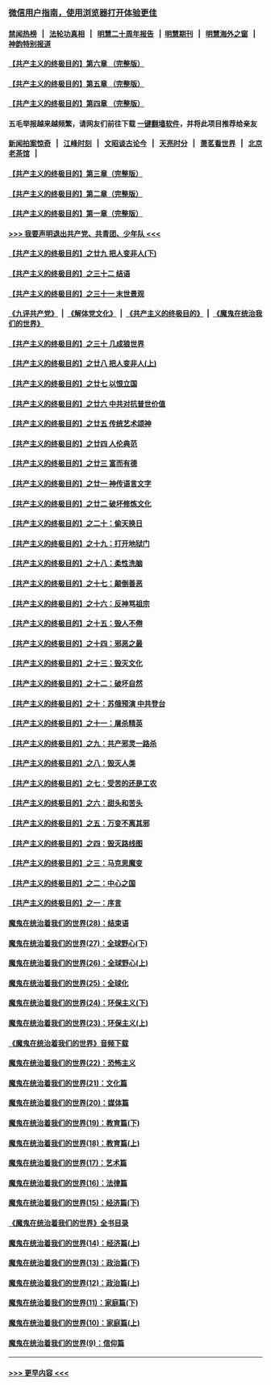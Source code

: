 ### [微信用户指南，使用浏览器打开体验更佳](https://github.com/gfw-breaker/banned-news1/blob/master/indexes/wechat-guide.md?t=0)
#### [禁闻热榜](热点新闻.md?t=0)  &nbsp;&nbsp;|&nbsp;&nbsp; [法轮功真相](https://github.com/gfw-breaker/truth/blob/master/README.md?t=0) &nbsp;&nbsp;|&nbsp;&nbsp; [明慧二十周年报告](https://github.com/gfw-breaker/mh-reports/blob/master/README.md?t=0) &nbsp;&nbsp;|&nbsp;&nbsp;[明慧期刊](https://github.com/gfw-breaker/mh-qikan) &nbsp;&nbsp;|&nbsp;&nbsp; [明慧海外之窗](https://github.com/gfw-breaker/mh-news/blob/master/README.md?t=0) &nbsp;&nbsp;|&nbsp;&nbsp; [神韵特别报道](https://github.com/gfw-breaker/mh-news/blob/master/shenyun.md?t=0)
#### [【共产主义的终极目的】第六章 （完整版）](../pages/nsc422/n11428913.md?t=02041444) 
#### [【共产主义的终极目的】第五章 （完整版）](../pages/nsc422/n11428912.md?t=02041444) 
#### [【共产主义的终极目的】第四章 （完整版）](../pages/nsc422/n11428907.md?t=02041444) 
#### 五毛举报越来越频繁，请网友们前往下载 [一键翻墙软件](https://github.com/gfw-breaker/ssr-accounts)，并将此项目推荐给亲友
#### [新闻拍案惊奇](https://github.com/gfw-breaker/banned-news1/blob/master/pages/link4.md) &nbsp;&nbsp;|&nbsp;&nbsp; [江峰时刻](https://github.com/gfw-breaker/banned-news1/blob/master/pages/link4.md) &nbsp;&nbsp;|&nbsp;&nbsp; [文昭谈古论今](https://github.com/gfw-breaker/banned-news1/blob/master/pages/link4.md) &nbsp;&nbsp;|&nbsp;&nbsp; [天亮时分](https://github.com/gfw-breaker/banned-news1/blob/master/pages/link4.md) &nbsp;&nbsp;|&nbsp;&nbsp; [萧茗看世界](https://github.com/gfw-breaker/banned-news1/blob/master/pages/link4.md) &nbsp;&nbsp;|&nbsp;&nbsp; [北京老茶馆](https://github.com/gfw-breaker/banned-news1/blob/master/pages/link4.md) &nbsp;&nbsp;|&nbsp;&nbsp; 
#### [【共产主义的终极目的】第三章（完整版）](../pages/nsc422/n11428848.md?t=02041444) 
#### [【共产主义的终极目的】第二章（完整版）](../pages/nsc422/n11428831.md?t=02041444) 
#### [【共产主义的终极目的】第一章（完整版）](../pages/nsc422/n11417651.md?t=02041444) 
#### [>>> 我要声明退出共产党、共青团、少年队 <<<](https://github.com/begood0513/goodnews/blob/master/quit/letter.md) 
#### [【共产主义的终极目的】之廿九 把人变非人(下)](../pages/nsc422/n11344140.md?t=02041444) 
#### [【共产主义的终极目的】之三十二 结语](../pages/nsc422/n11360535.md?t=02041444) 
#### [【共产主义的终极目的】之三十一 末世景观](../pages/nsc422/n11351129.md?t=02041444) 
#### [《九评共产党》](https://github.com/begood0513/9ping.md/blob/master/README.md) &nbsp;|&nbsp; [《解体党文化》](../../../../jtdwh.md/blob/master/README.md)  &nbsp;|&nbsp; [《共产主义的终极目的》](../../../../gczydzjmd.md/blob/master/README.md) &nbsp;|&nbsp; [《魔鬼在统治我们的世界》](../../../../mgztzwmdsj.md/blob/master/README.md) 
#### [【共产主义的终极目的】之三十 几成狼世界](../pages/nsc422/n11348280.md?t=02041444) 
#### [【共产主义的终极目的】之廿八 把人变非人(上)](../pages/nsc422/n11340492.md?t=02041444) 
#### [【共产主义的终极目的】之廿七 以恨立国](../pages/nsc422/n11336944.md?t=02041444) 
#### [【共产主义的终极目的】之廿六 中共对抗普世价值](../pages/nsc422/n11324785.md?t=02041444) 
#### [【共产主义的终极目的】之廿五 传统艺术颂神](../pages/nsc422/n11296396.md?t=02041444) 
#### [【共产主义的终极目的】之廿四 人伦典范](../pages/nsc422/n11296397.md?t=02041444) 
#### [【共产主义的终极目的】之廿三 富而有德](../pages/nsc422/n11283598.md?t=02041444) 
#### [【共产主义的终极目的】之廿一 神传语言文字](../pages/nsc422/n11263265.md?t=02041444) 
#### [【共产主义的终极目的】之廿二 破坏修炼文化](../pages/nsc422/n11245728.md?t=02041444) 
#### [【共产主义的终极目的】之二十：偷天换日](../pages/nsc422/n11238846.md?t=02041444) 
#### [【共产主义的终极目的】之十九：打开地狱门](../pages/nsc422/n11206376.md?t=02041444) 
#### [【共产主义的终极目的】之十八：柔性洗脑](../pages/nsc422/n11199994.md?t=02041444) 
#### [【共产主义的终极目的】之十七：颠倒善恶](../pages/nsc422/n11179782.md?t=02041444) 
#### [【共产主义的终极目的】之十六：反神骂祖宗](../pages/nsc422/n11166798.md?t=02041444) 
#### [【共产主义的终极目的】之十五：毁人不倦](../pages/nsc422/n11166792.md?t=02041444) 
#### [【共产主义的终极目的】之十四：邪恶之最](../pages/nsc422/n11150249.md?t=02041444) 
#### [【共产主义的终极目的】之十三：毁灭文化](../pages/nsc422/n11135227.md?t=02041444) 
#### [【共产主义的终极目的】之十二：破坏自然](../pages/nsc422/n11135214.md?t=02041444) 
#### [【共产主义的终极目的】之十：苏俄预演 中共登台](../pages/nsc422/n11118424.md?t=02041444) 
#### [【共产主义的终极目的】之十一：屠杀精英](../pages/nsc422/n11118442.md?t=02041444) 
#### [【共产主义的终极目的】之九：共产邪灵一路杀](../pages/nsc422/n11114139.md?t=02041444) 
#### [【共产主义的终极目的】之八：毁灭人类](../pages/nsc422/n11108503.md?t=02041444) 
#### [【共产主义的终极目的】之七：受苦的还是工农](../pages/nsc422/n11101809.md?t=02041444) 
#### [【共产主义的终极目的】之六：甜头和苦头](../pages/nsc422/n11096971.md?t=02041444) 
#### [【共产主义的终极目的】之五：万变不离其邪](../pages/nsc422/n11091285.md?t=02041444) 
#### [【共产主义的终极目的】之四：毁灭路线图](../pages/nsc422/n11086284.md?t=02041444) 
#### [【共产主义的终极目的】之三：马克思魔变](../pages/nsc422/n11061941.md?t=02041444) 
#### [【共产主义的终极目的】之二：中心之国](../pages/nsc422/n11047728.md?t=02041444) 
#### [【共产主义的终极目的】之一：序言](../pages/nsc422/n11086077.md?t=02041444) 
#### [魔鬼在统治着我们的世界(28)：结束语](../pages/nsc422/n10936246.md?t=02041444) 
#### [魔鬼在统治着我们的世界(27)：全球野心(下)](../pages/nsc422/n10928319.md?t=02041444) 
#### [魔鬼在统治着我们的世界(26)：全球野心(上)](../pages/nsc422/n10900318.md?t=02041444) 
#### [魔鬼在统治着我们的世界(25)：全球化](../pages/nsc422/n10788205.md?t=02041444) 
#### [魔鬼在统治着我们的世界(24)：环保主义(下)](../pages/nsc422/n10695307.md?t=02041444) 
#### [魔鬼在统治着我们的世界(23)：环保主义(上)](../pages/nsc422/n10688613.md?t=02041444) 
#### [《魔鬼在统治着我们的世界》音频下载](../pages/nsc422/n10635553.md?t=02041444) 
#### [魔鬼在统治着我们的世界(22)：恐怖主义](../pages/nsc422/n10614727.md?t=02041444) 
#### [魔鬼在统治着我们的世界(21)：文化篇](../pages/nsc422/n10597706.md?t=02041444) 
#### [魔鬼在统治着我们的世界(20)：媒体篇](../pages/nsc422/n10586579.md?t=02041444) 
#### [魔鬼在统治着我们的世界(19)：教育篇(下)](../pages/nsc422/n10564808.md?t=02041444) 
#### [魔鬼在统治着我们的世界(18)：教育篇(上)](../pages/nsc422/n10526970.md?t=02041444) 
#### [魔鬼在统治着我们的世界(17)：艺术篇](../pages/nsc422/n10499093.md?t=02041444) 
#### [魔鬼在统治着我们的世界(16)：法律篇](../pages/nsc422/n10485969.md?t=02041444) 
#### [魔鬼在统治着我们的世界(15)：经济篇(下)](../pages/nsc422/n10469975.md?t=02041444) 
#### [《魔鬼在统治着我们的世界》全书目录](../pages/nsc422/n10464261.md?t=02041444) 
#### [魔鬼在统治着我们的世界(14)：经济篇(上)](../pages/nsc422/n10457370.md?t=02041444) 
#### [魔鬼在统治着我们的世界(13)：政治篇(下)](../pages/nsc422/n10448270.md?t=02041444) 
#### [魔鬼在统治着我们的世界(12)：政治篇(上)](../pages/nsc422/n10444576.md?t=02041444) 
#### [魔鬼在统治着我们的世界(11)：家庭篇(下)](../pages/nsc422/n10440961.md?t=02041444) 
#### [魔鬼在统治着我们的世界(10)：家庭篇(上)](../pages/nsc422/n10435448.md?t=02041444) 
#### [魔鬼在统治着我们的世界(9)：信仰篇](../pages/nsc422/n10432159.md?t=02041444) 

----
#### [ >>> 更早内容 <<< ](../indexes/nsc422-earlier.md)

